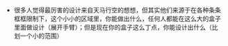 - 很多人觉得最厉害的设计来自天马行空的想想，但其实他们来源于在各种条条框框限制下，这个小小的区域里，你能做出什么，任何人都能在这么大的盒子里面做设计（展开手臂）；但是现在你的盒子这么丁点，你能设计出什么（比划一个小的范围）